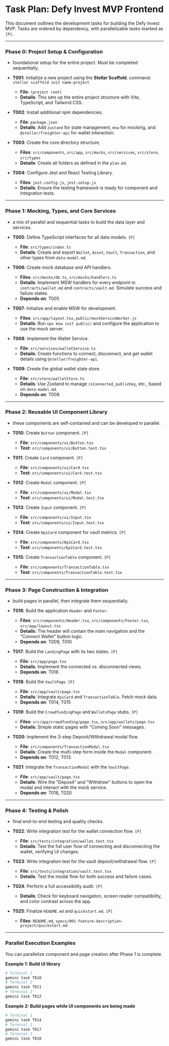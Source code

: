 # Task Plan: Defy Invest MVP Frontend

This document outlines the development tasks for building the Defy Invest MVP. Tasks are ordered by dependency, with parallelizable tasks marked as `[P]`.

---

### Phase 0: Project Setup & Configuration

- foundational setup for the entire project. Must be completed sequentially.

* **T001**: Initialize a new project using the **Stellar Scaffold**. command: `stellar scaffold init name-project`

  - **File**: `(project root)`
  - **Details**: This sets up the entire project structure with Vite, TypeScript, and Tailwind CSS.

* **T002**: Install additional npm dependencies.

  - **File**: `package.json`
  - **Details**: Add `zustand` for state management, `msw` for mocking, and `@stellar/freighter-api` for wallet interaction.

* **T003**: Create the core directory structure.

  - **Files**: `src/components`, `src/app`, `src/mocks`, `src/services`, `src/store`, `src/types`
  - **Details**: Create all folders as defined in the `plan.md`.

* **T004**: Configure Jest and React Testing Library.
  - **Files**: `jest.config.js`, `jest.setup.js`
  - **Details**: Ensure the testing framework is ready for component and integration tests.

---

### Phase 1: Mocking, Types, and Core Services

- a mix of parallel and sequential tasks to build the data layer and services.

* **T005**: Define TypeScript interfaces for all data models. `[P]`

  - **File**: `src/types/index.ts`
  - **Details**: Create and export `Wallet`, `Asset`, `Vault`, `Transaction`, and other types from `data-model.md`.

* **T006**: Create mock database and API handlers.

  - **Files**: `src/mocks/db.ts`, `src/mocks/handlers.ts`
  - **Details**: Implement MSW handlers for every endpoint in `contracts/wallet.md` and `contracts/vault.md`. Simulate success and failure states.
  - **Depends on**: T005

* **T007**: Initialize and enable MSW for development.

  - **Files**: `src/app/layout.tsx`, `public/mockServiceWorker.js`
  - **Details**: Run `npx msw init public/` and configure the application to use the mock server.

* **T008**: Implement the Wallet Service.

  - **File**: `src/services/walletService.ts`
  - **Details**: Create functions to connect, disconnect, and get wallet details using `@stellar/freighter-api`.

* **T009**: Create the global wallet state store.
  - **File**: `src/store/walletStore.ts`
  - **Details**: Use Zustand to manage `isConnected`, `publicKey`, etc., based on `data-model.md`.
  - **Depends on**: T008

---

### Phase 2: Reusable UI Component Library

- these components are self-contained and can be developed in parallel.

* **T010**: Create `Button` component. `[P]`

  - **File**: `src/components/ui/Button.tsx`
  - **Test**: `src/components/ui/Button.test.tsx`

* **T011**: Create `Card` component. `[P]`

  - **File**: `src/components/ui/Card.tsx`
  - **Test**: `src/components/ui/Card.test.tsx`

* **T012**: Create `Modal` component. `[P]`

  - **File**: `src/components/ui/Modal.tsx`
  - **Test**: `src/components/ui/Modal.test.tsx`

* **T013**: Create `Input` component. `[P]`

  - **File**: `src/components/ui/Input.tsx`
  - **Test**: `src/components/ui/Input.test.tsx`

* **T014**: Create `KpiCard` component for vault metrics. `[P]`

  - **File**: `src/components/KpiCard.tsx`
  - **Test**: `src/components/KpiCard.test.tsx`

* **T015**: Create `TransactionTable` component. `[P]`
  - **File**: `src/components/TransactionTable.tsx`
  - **Test**: `src/components/TransactionTable.test.tsx`

---

### Phase 3: Page Construction & Integration

- build pages in parallel, then integrate them sequentially.

* **T016**: Build the application `Header` and `Footer`.

  - **Files**: `src/components/Header.tsx`, `src/components/Footer.tsx`, `src/app/layout.tsx`
  - **Details**: The header will contain the main navigation and the "Connect Wallet" button logic.
  - **Depends on**: T009, T010

* **T017**: Build the `LandingPage` with its two states. `[P]`

  - **File**: `src/app/page.tsx`
  - **Details**: Implement the connected vs. disconnected views.
  - **Depends on**: T016

* **T018**: Build the `VaultPage`. `[P]`

  - **File**: `src/app/vault/page.tsx`
  - **Details**: Integrate `KpiCard` and `TransactionTable`. Fetch mock data.
  - **Depends on**: T014, T015

* **T019**: Build the `CrowdfundingPage` and `WalletsPage` stubs. `[P]`

  - **Files**: `src/app/crowdfunding/page.tsx`, `src/app/wallets/page.tsx`
  - **Details**: Simple static pages with "Coming Soon" messages.

* **T020**: Implement the 3-step Deposit/Withdrawal modal flow.

  - **File**: `src/components/TransactionModal.tsx`
  - **Details**: Create the multi-step form inside the `Modal` component.
  - **Depends on**: T012, T013

* **T021**: Integrate the `TransactionModal` with the `VaultPage`.
  - **File**: `src/app/vault/page.tsx`
  - **Details**: Wire the "Deposit" and "Withdraw" buttons to open the modal and interact with the mock service.
  - **Depends on**: T018, T020

---

### Phase 4: Testing & Polish

- final end-to-end testing and quality checks.

* **T022**: Write integration test for the wallet connection flow. `[P]`

  - **File**: `src/tests/integration/wallet.test.tsx`
  - **Details**: Test the full user flow of connecting and disconnecting the wallet, verifying UI changes.

* **T023**: Write integration test for the vault deposit/withdrawal flow. `[P]`

  - **File**: `src/tests/integration/vault.test.tsx`
  - **Details**: Test the modal flow for both success and failure cases.

* **T024**: Perform a full accessibility audit. `[P]`

  - **Details**: Check for keyboard navigation, screen reader compatibility, and color contrast across the app.

* **T025**: Finalize `README.md` and `quickstart.md`. `[P]`
  - **Files**: `README.md`, `specs/001-feature-description-project/quickstart.md`

---

### Parallel Execution Examples

You can parallelize component and page creation after Phase 1 is complete.

**Example 1: Build UI library**

```bash
# Terminal 1
gemini task T010
# Terminal 2
gemini task T011
# Terminal 3
gemini task T012
```

**Example 2: Build pages while UI components are being made**

```bash
# Terminal 1
gemini task T014
# Terminal 2
gemini task T017
# Terminal 3
gemini task T018
```
